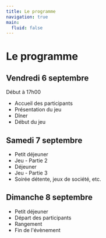 ```yaml
---
title: Le programme
navigation: true
main:
  fluid: false
---
```

# Le programme


## Vendredi 6 septembre

Début à 17h00

- Accueil des participants
- Présentation du jeu
- Dîner
- Début du jeu

## Samedi 7 septembre

- Petit déjeuner
- Jeu - Partie 2
- Déjeuner
- Jeu - Partie 3
- Soirée détente, jeux de société, etc.

## Dimanche 8 septembre

- Petit déjeuner
- Départ des participants
- Rangement
- Fin de l'évènement
